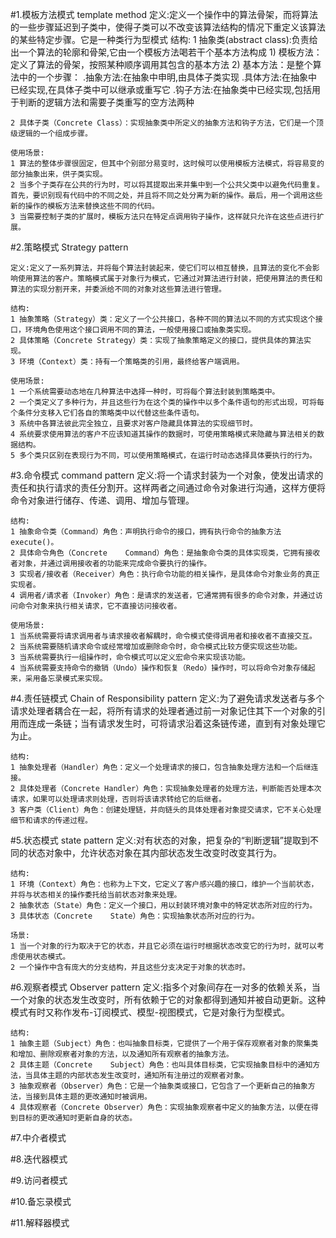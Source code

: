 #1.模板方法模式 template method
    定义:定义一个操作中的算法骨架，而将算法的一些步骤延迟到子类中，使得子类可以不改变该算法结构的情况下重定义该算法的某些特定步骤。它是一种类行为型模式
    结构:
    1 抽象类(abstract class):负责给出一个算法的轮廓和骨架,它由一个模板方法喝若干个基本方法构成
      1) 模板方法：定义了算法的骨架，按照某种顺序调用其包含的基本方法
      2) 基本方法：是整个算法中的一个步骤：
        .抽象方法:在抽象中申明,由具体子类实现
        .具体方法:在抽象中已经实现,在具体子类中可以继承或重写它
        .钩子方法:在抽象类中已经实现,包括用于判断的逻辑方法和需要子类重写的空方法两种
        
    2 具体子类（Concrete Class）：实现抽象类中所定义的抽象方法和钩子方法，它们是一个顶级逻辑的一个组成步骤。
    
    使用场景:
    1 算法的整体步骤很固定，但其中个别部分易变时，这时候可以使用模板方法模式，将容易变的部分抽象出来，供子类实现。
    2 当多个子类存在公共的行为时，可以将其提取出来并集中到一个公共父类中以避免代码重复。首先，要识别现有代码中的不同之处，并且将不同之处分离为新的操作。最后，用一个调用这些新的操作的模板方法来替换这些不同的代码。
    3 当需要控制子类的扩展时，模板方法只在特定点调用钩子操作，这样就只允许在这些点进行扩展。
    
    

#2.策略模式  Strategy pattern

    定义:定义了一系列算法，并将每个算法封装起来，使它们可以相互替换，且算法的变化不会影响使用算法的客户。策略模式属于对象行为模式，它通过对算法进行封装，把使用算法的责任和算法的实现分割开来，并委派给不同的对象对这些算法进行管理。
    
    结构:
    1 抽象策略（Strategy）类：定义了一个公共接口，各种不同的算法以不同的方式实现这个接口，环境角色使用这个接口调用不同的算法，一般使用接口或抽象类实现。
    2 具体策略（Concrete Strategy）类：实现了抽象策略定义的接口，提供具体的算法实现。
    3 环境（Context）类：持有一个策略类的引用，最终给客户端调用。
    
    使用场景:
    1 一个系统需要动态地在几种算法中选择一种时，可将每个算法封装到策略类中。
    2 一个类定义了多种行为，并且这些行为在这个类的操作中以多个条件语句的形式出现，可将每个条件分支移入它们各自的策略类中以代替这些条件语句。
    3 系统中各算法彼此完全独立，且要求对客户隐藏具体算法的实现细节时。
    4 系统要求使用算法的客户不应该知道其操作的数据时，可使用策略模式来隐藏与算法相关的数据结构。
    5 多个类只区别在表现行为不同，可以使用策略模式，在运行时动态选择具体要执行的行为。

#3.命令模式 command pattern
    定义:将一个请求封装为一个对象，使发出请求的责任和执行请求的责任分割开。这样两者之间通过命令对象进行沟通，这样方便将命令对象进行储存、传递、调用、增加与管理。
    
    结构:
    1 抽象命令类（Command）角色：声明执行命令的接口，拥有执行命令的抽象方法 execute()。
    2 具体命令角色（Concrete    Command）角色：是抽象命令类的具体实现类，它拥有接收者对象，并通过调用接收者的功能来完成命令要执行的操作。
    3 实现者/接收者（Receiver）角色：执行命令功能的相关操作，是具体命令对象业务的真正实现者。
    4 调用者/请求者（Invoker）角色：是请求的发送者，它通常拥有很多的命令对象，并通过访问命令对象来执行相关请求，它不直接访问接收者。
    
    使用场景:
    1 当系统需要将请求调用者与请求接收者解耦时，命令模式使得调用者和接收者不直接交互。
    2 当系统需要随机请求命令或经常增加或删除命令时，命令模式比较方便实现这些功能。
    3 当系统需要执行一组操作时，命令模式可以定义宏命令来实现该功能。
    4 当系统需要支持命令的撤销（Undo）操作和恢复（Redo）操作时，可以将命令对象存储起来，采用备忘录模式来实现。
    

#4.责任链模式  Chain of Responsibility pattern
    定义:为了避免请求发送者与多个请求处理者耦合在一起，将所有请求的处理者通过前一对象记住其下一个对象的引用而连成一条链；当有请求发生时，可将请求沿着这条链传递，直到有对象处理它为止。
    
    结构:
    1 抽象处理者（Handler）角色：定义一个处理请求的接口，包含抽象处理方法和一个后继连接。
    2 具体处理者（Concrete Handler）角色：实现抽象处理者的处理方法，判断能否处理本次请求，如果可以处理请求则处理，否则将该请求转给它的后继者。
    3 客户类（Client）角色：创建处理链，并向链头的具体处理者对象提交请求，它不关心处理细节和请求的传递过程。

#5.状态模式 state pattern
    定义:对有状态的对象，把复杂的“判断逻辑”提取到不同的状态对象中，允许状态对象在其内部状态发生改变时改变其行为。
    
    结构:
    1 环境（Context）角色：也称为上下文，它定义了客户感兴趣的接口，维护一个当前状态，并将与状态相关的操作委托给当前状态对象来处理。
    2 抽象状态（State）角色：定义一个接口，用以封装环境对象中的特定状态所对应的行为。
    3 具体状态（Concrete    State）角色：实现抽象状态所对应的行为。
    
    场景:
    1 当一个对象的行为取决于它的状态，并且它必须在运行时根据状态改变它的行为时，就可以考虑使用状态模式。
    2 一个操作中含有庞大的分支结构，并且这些分支决定于对象的状态时。
    
#6.观察者模式 Observer pattern
    定义:指多个对象间存在一对多的依赖关系，当一个对象的状态发生改变时，所有依赖于它的对象都得到通知并被自动更新。这种模式有时又称作发布-订阅模式、模型-视图模式，它是对象行为型模式。
    
    结构:
    1 抽象主题（Subject）角色：也叫抽象目标类，它提供了一个用于保存观察者对象的聚集类和增加、删除观察者对象的方法，以及通知所有观察者的抽象方法。
    2 具体主题（Concrete    Subject）角色：也叫具体目标类，它实现抽象目标中的通知方法，当具体主题的内部状态发生改变时，通知所有注册过的观察者对象。
    3 抽象观察者（Observer）角色：它是一个抽象类或接口，它包含了一个更新自己的抽象方法，当接到具体主题的更改通知时被调用。
    4 具体观察者（Concrete Observer）角色：实现抽象观察者中定义的抽象方法，以便在得到目标的更改通知时更新自身的状态。

#7.中介者模式

#8.迭代器模式

#9.访问者模式

#10.备忘录模式

#11.解释器模式

